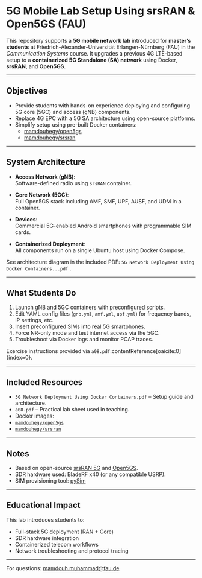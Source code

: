 #  5G Mobile Lab Setup Using srsRAN & Open5GS (FAU)

This repository supports a **5G mobile network lab** introduced for **master’s students** at Friedrich-Alexander-Universität Erlangen-Nürnberg (FAU) in the *Communication Systems* course. It upgrades a previous 4G LTE-based setup to a **containerized 5G Standalone (SA) network** using Docker, **srsRAN**, and **Open5GS**.

---

##  Objectives

- Provide students with hands-on experience deploying and configuring 5G core (5GC) and access (gNB) components.
- Replace 4G EPC with a 5G SA architecture using open-source platforms.
- Simplify setup using pre-built Docker containers:
  - [mamdouhegy/open5gs](https://hub.docker.com/repository/docker/mamdouhegy/open5gs)
  - [mamdouhegy/srsran](https://hub.docker.com/repository/docker/mamdouhegy/srsran)

---

##  System Architecture

- **Access Network (gNB)**:  
  Software-defined radio using `srsRAN` container.
  
- **Core Network (5GC)**:  
  Full Open5GS stack including AMF, SMF, UPF, AUSF, and UDM in a container.

- **Devices**:  
  Commercial 5G-enabled Android smartphones with programmable SIM cards.

- **Containerized Deployment**:  
  All components run on a single Ubuntu host using Docker Compose.

See architecture diagram in the included PDF: `5G Network Deployment Using Docker Containers...pdf` .

---

##  What Students Do

1. Launch gNB and 5GC containers with preconfigured scripts.
2. Edit YAML config files (`gnb.yml`, `amf.yml`, `upf.yml`) for frequency bands, IP settings, etc.
3. Insert preconfigured SIMs into real 5G smartphones.
4. Force NR-only mode and test internet access via the 5GC.
5. Troubleshoot via Docker logs and monitor PCAP traces.

Exercise instructions provided via `a08.pdf`:contentReference[oaicite:0]{index=0}.

---

##  Included Resources

-  `5G Network Deployment Using Docker Containers.pdf` – Setup guide and architecture.
-  `a08.pdf` – Practical lab sheet used in teaching.
-  Docker images:
  - [`mamdouhegy/open5gs`](https://hub.docker.com/repository/docker/mamdouhegy/open5gs)
  - [`mamdouhegy/srsran`](https://hub.docker.com/repository/docker/mamdouhegy/srsran)

---

##  Notes

- Based on open-source [srsRAN 5G](https://docs.srsran.com/) and [Open5GS](https://open5gs.org/).
- SDR hardware used: BladeRF x40 (or any compatible USRP).
- SIM provisioning tool: [pySim](https://github.com/osmocom/pysim)

---

##  Educational Impact

This lab introduces students to:
- Full-stack 5G deployment (RAN + Core)
- SDR hardware integration
- Containerized telecom workflows
- Network troubleshooting and protocol tracing

---

 For questions: mamdouh.muhammad@fau.de
